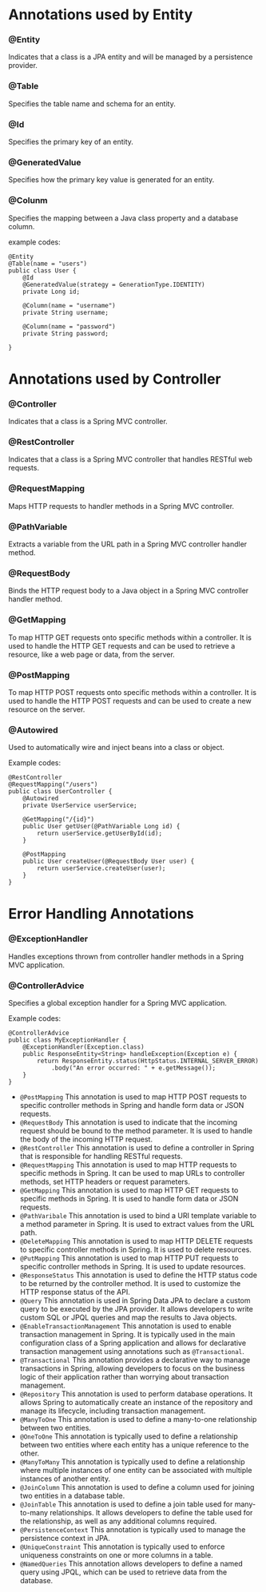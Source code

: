 # Annotations used by Entity
### @Entity
Indicates that a class is a JPA entity and will be managed by a persistence provider.
### @Table
Specifies the table name and schema for an entity.
### @Id
Specifies the primary key of an entity.
### @GeneratedValue
Specifies how the primary key value is generated for an entity.
### @Colunm
Specifies the mapping between a Java class property and a database column.

example codes:
```
@Entity
@Table(name = "users")
public class User {
    @Id
    @GeneratedValue(strategy = GenerationType.IDENTITY)
    private Long id;

    @Column(name = "username")
    private String username;

    @Column(name = "password")
    private String password;

}
```
# Annotations used by Controller
### @Controller
Indicates that a class is a Spring MVC controller.
### @RestController
Indicates that a class is a Spring MVC controller that handles RESTful web requests.
### @RequestMapping
Maps HTTP requests to handler methods in a Spring MVC controller.
### @PathVariable
Extracts a variable from the URL path in a Spring MVC controller handler method.
### @RequestBody
Binds the HTTP request body to a Java object in a Spring MVC controller handler method.
### @GetMapping
To map HTTP GET requests onto specific methods within a controller. It is used to handle the HTTP GET requests and can be used to retrieve a resource, like a web page or data, from the server.
### @PostMapping
To map HTTP POST requests onto specific methods within a controller. It is used to handle the HTTP POST requests and can be used to create a new resource on the server.
### @Autowired
Used to automatically wire and inject beans into a class or object.

Example codes:
```
@RestController
@RequestMapping("/users")
public class UserController {
    @Autowired
    private UserService userService;

    @GetMapping("/{id}")
    public User getUser(@PathVariable Long id) {
        return userService.getUserById(id);
    }

    @PostMapping
    public User createUser(@RequestBody User user) {
        return userService.createUser(user);
    }
}
```
# Error Handling Annotations
### @ExceptionHandler
Handles exceptions thrown from controller handler methods in a Spring MVC application. 
### @ControllerAdvice
Specifies a global exception handler for a Spring MVC application.

Example codes:
```
@ControllerAdvice
public class MyExceptionHandler {
    @ExceptionHandler(Exception.class)
    public ResponseEntity<String> handleException(Exception e) {
        return ResponseEntity.status(HttpStatus.INTERNAL_SERVER_ERROR)
            .body("An error occurred: " + e.getMessage());
    }
}
```

- `@PostMapping` This annotation is used to map HTTP POST requests to specific controller methods in Spring and handle form data or JSON requests.
- `@RequestBody` This annotation is used to indicate that the incoming request should be bound to the method parameter. It is used to handle the body of the incoming HTTP request.
- `@RestController` This annotation is used to define a controller in Spring that is responsible for handling RESTful requests.
- `@RequestMapping` This annotation is used to map HTTP requests to specific methods in Spring. It can be used to map URLs to controller methods, set HTTP headers or request parameters.
- `@GetMapping` This annotation is used to map HTTP GET requests to specific methods in Spring. It is used to handle form data or JSON requests.
- `@PathVaribale` This annotation is used to bind a URI template variable to a method parameter in Spring. It is used to extract values from the URL path.
- `@DeleteMapping` This annotation is used to map HTTP DELETE requests to specific controller methods in Spring. It is used to delete resources.
- `@PutMapping` This annotation is used to map HTTP PUT requests to specific controller methods in Spring. It is used to update resources.
- `@ResponseStatus` This annotation is used to define the HTTP status code to be returned by the controller method. It is used to customize the HTTP response status of the API.
- `@Query` This annotation is used in Spring Data JPA to declare a custom query to be executed by the JPA provider. It allows developers to write custom SQL or JPQL queries and map the results to Java objects.
- `@EnableTransactionManagement` This annotation is used to enable transaction management in Spring. It is typically used in the main configuration class of a Spring application and allows for declarative transaction management using annotations such as `@Transactional`.
- `@Transactional` This annotation provides a declarative way to manage transactions in Spring, allowing developers to focus on the business logic of their application rather than worrying about transaction management.
- `@Repository` This annotation is used to perform database operations. It allows Spring to automatically create an instance of the repository and manage its lifecycle, including transaction management.
- `@ManyToOne`  This annotation is used to define a many-to-one relationship between two entities.
- `@OneToOne` This annotation is typically used to define a relationship between two entities where each entity has a unique reference to the other.
- `@ManyToMany` This annotation is typically used to define a relationship where multiple instances of one entity can be associated with multiple instances of another entity.
- `@JoinColumn` This annotation is used to define a column used for joining two entities in a database table.
- `@JoinTable` This annotation is used to define a join table used for many-to-many relationships. It allows developers to define the table used for the relationship, as well as any additional columns required.
- `@PersistenceContext` This annotation is typically used to manage the persistence context in JPA.
- `@UniqueConstraint` This annotation is typically used to enforce uniqueness constraints on one or more columns in a table.
- `@NamedQueries` This annotation allows developers to define a named query using JPQL, which can be used to retrieve data from the database.




